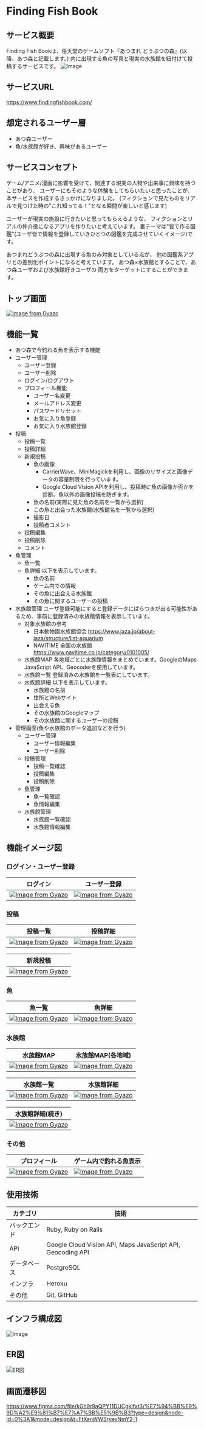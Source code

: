 # Finding Fish Book

## サービス概要
Finding Fish Bookは、任天堂のゲームソフト『あつまれ どうぶつの森』(以降、あつ森と記載します。)
内に出現する魚の写真と現実の水族館を紐付けて投稿するサービスです。
![Image](https://github.com/users/amneko/projects/2/assets/127018216/38047137-13b3-491f-a1d4-821094056c19)

## サービスURL
https://www.findingfishbook.com/

## 想定されるユーザー層
* あつ森ユーザー
* 魚/水族館が好き、興味があるユーザー

## サービスコンセプト
ゲーム/アニメ/漫画に影響を受けて、関連する現実の人物や出来事に興味を持つことがあり、
ユーザーにもそのような体験をしてもらいたいと思ったことが、本サービスを作成するきっかけになりました。
(フィクションで見たものをリアルで見つけた時の"これ知ってる！"となる瞬間が楽しいと感じます)

ユーザーが現実の施設に行きたいと思ってもらえるような、
フィクションとリアルの仲介役になるアプリを作りたいと考えています。
裏テーマは"皆で作る図鑑"(ユーザ皆で情報を登録していきひとつの図鑑を完成させていくイメージ)です。

あつまれどうぶつの森に出現する魚のみ対象としている点が、
他の図鑑系アプリとの差別化ポイントになると考えています。
あつ森×水族館とすることで、あつ森ユーザおよび水族館好きユーザの
両方をターゲットにすることができます。

## トップ画面
[![Image from Gyazo](https://i.gyazo.com/194766316ac94cd27d44498179936545.jpg)](https://gyazo.com/194766316ac94cd27d44498179936545)

## 機能一覧
* あつ森で今釣れる魚を表示する機能
* ユーザー管理
  * ユーザー登録
  * ユーザー削除
  * ログイン/ログアウト
  * プロフィール機能
    * ユーザー名変更
    * メールアドレス変更
    * パスワードリセット
    * お気に入り魚登録
    * お気に入り水族館登録
* 投稿
  * 投稿一覧
  * 投稿詳細
  * 新規投稿
    * 魚の画像
      * CarrierWave、MiniMagickを利用し、画像のリサイズと画像データの容量制限を行っています。
      * Google Cloud Vision APIを利用し、投稿時に魚の画像か否かを診断。魚以外の画像投稿を防ぎます。
    * 魚の名前(実際に見た魚の名前を一覧から選択)
    * この魚と出会った水族館(水族館名を一覧から選択)
    * 撮影日
    * 投稿者コメント
  * 投稿編集
  * 投稿削除
  * コメント
* 魚管理
  * 魚一覧
  * 魚詳細
    以下を表示しています。
      * 魚の名前
      * ゲーム内での情報
      * その魚に出会える水族館
      * その魚に関するユーザーの投稿
* 水族館管理
  ユーザ登録可能にすると登録データにばらつきが出る可能性があるため、事前に登録済みの水族館情報を表示しています。
  * 対象水族館の参考
    * 日本動物園水族館協会
      https://www.jaza.jp/about-jaza/structure/list-aquarium
    * NAVITIME 全国の水族館
      https://www.navitime.co.jp/category/0101005/
  * 水族館MAP
    各地域ごとに水族館情報をまとめています。GoogleのMaps JavaScript API、Geocoderを使用しています。
  * 水族館一覧
    登録済みの水族館を一覧表にしています。
  * 水族館詳細
    以下を表示しています。
      * 水族館の名前
      * 住所とWebサイト
      * 出会える魚
      * その水族館のGoogleマップ
      * その水族館に関するユーザーの投稿
* 管理画面(魚や水族館のデータ追加などを行う)
  * ユーザー管理
    * ユーザー情報編集
    * ユーザー削除
  * 投稿管理
    * 投稿一覧確認
    * 投稿編集
    * 投稿削除
  * 魚管理
    * 魚一覧確認
    * 魚情報編集
  * 水族館管理
    * 水族館一覧確認
    * 水族館情報編集

## 機能イメージ図
### ログイン・ユーザー登録
| ログイン | ユーザー登録 |
----|----
| [![Image from Gyazo](https://i.gyazo.com/4fa681f8d553c2c69daeeaad5b308b66.png)](https://gyazo.com/4fa681f8d553c2c69daeeaad5b308b66) | [![Image from Gyazo](https://i.gyazo.com/0e7221febb2f33b16faf6ef96d4ca364.png)](https://gyazo.com/0e7221febb2f33b16faf6ef96d4ca364) |

### 投稿
| 投稿一覧 | 投稿詳細 |
----|----
| [![Image from Gyazo](https://i.gyazo.com/35f1c15d3564464b494e21b537f5858c.png)](https://gyazo.com/35f1c15d3564464b494e21b537f5858c) | [![Image from Gyazo](https://i.gyazo.com/92c2151a2eefa9b2ff39e22d3afc878b.png)](https://gyazo.com/92c2151a2eefa9b2ff39e22d3afc878b) |

| 新規投稿 |
|----|
| [![Image from Gyazo](https://i.gyazo.com/0fc0d3302e562513ddfb36b6ba36f835.png)](https://gyazo.com/0fc0d3302e562513ddfb36b6ba36f835) |

### 魚
| 魚一覧 | 魚詳細 |
----|----
| [![Image from Gyazo](https://i.gyazo.com/b967c9bed4c213caf03b8c8a6a78d905.jpg)](https://gyazo.com/b967c9bed4c213caf03b8c8a6a78d905) | [![Image from Gyazo](https://i.gyazo.com/669decbf5c1b33dd71a66ecd9c0dc3e9.png)](https://gyazo.com/669decbf5c1b33dd71a66ecd9c0dc3e9) |

### 水族館
| 水族館MAP | 水族館MAP(各地域) |
----|----
| [![Image from Gyazo](https://i.gyazo.com/b0669967540b11810962595ae1904b56.png)](https://gyazo.com/b0669967540b11810962595ae1904b56) | [![Image from Gyazo](https://i.gyazo.com/a7ad97561c650662eadcf8c0cb2a7331.png)](https://gyazo.com/a7ad97561c650662eadcf8c0cb2a7331) |

| 水族館一覧 | 水族館詳細 |
----|----
| [![Image from Gyazo](https://i.gyazo.com/7c848902f308df194c877156d647948f.png)](https://gyazo.com/7c848902f308df194c877156d647948f) | [![Image from Gyazo](https://i.gyazo.com/de76ac639f75f9a51ae46e6b9915057e.png)](https://gyazo.com/de76ac639f75f9a51ae46e6b9915057e) |

| 水族館詳細(続き) |
|----|
| [![Image from Gyazo](https://i.gyazo.com/55fd1c4efbb4b073b5f747b9aefe28a4.png)](https://gyazo.com/55fd1c4efbb4b073b5f747b9aefe28a4) |

### その他
| プロフィール | ゲーム内で釣れる魚表示 |
----|----
| [![Image from Gyazo](https://i.gyazo.com/d7e7e7b420d0d74cb898d37d0a5591b4.png)](https://gyazo.com/d7e7e7b420d0d74cb898d37d0a5591b4) | [![Image from Gyazo](https://i.gyazo.com/1f75994c49363e56a91e251eb87039e9.png)](https://gyazo.com/1f75994c49363e56a91e251eb87039e9) |

## 使用技術
| カテゴリ | 技術 |
----|----
| バックエンド | Ruby, Ruby on Rails |
| API | Google Cloud Vision API, Maps JavaScript API, Geocoding API |
| データベース | PostgreSQL |
| インフラ | Heroku |
| その他 | Git, GitHub |

## インフラ構成図
![Image](https://github.com/users/amneko/projects/2/assets/127018216/2da93bfa-4069-4685-9010-eb31b64b54de)

## ER図
![ER図](er_diagram/ER_Diagram_20240218_01.png)

## 画面遷移図
https://www.figma.com/file/kGh9r9aQPY11DUCgklfxt3/%E7%94%BB%E9%9D%A2%E9%81%B7%E7%A7%BB%E5%9B%B3?type=design&node-id=0%3A1&mode=design&t=FtXanWWSryexNmY2-1